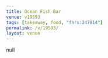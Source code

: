 ```yaml
---
title: Ocean Fish Bar
venue: v19593
tags: [takeaway, food, "fhrs:247814"]
permalink: /v/19593/
layout: venue
---
```

null